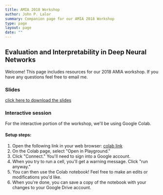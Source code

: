 ```yaml
---
title: AMIA 2018 Workshop
author: John P. Lalor
summary: Companion page for our AMIA 2018 Workshop
type: page
layout: page
date: ""
---
```


## Evaluation and Interpretability in Deep Neural Networks

Welcome! This page includes resources for our 2018 AMIA workshop. If you have any questions feel free to email me.

### Slides

[click here to download the slides][2]

### Interactive session

For the interactive portion of the workshop, we'll be using Google Colab.

#### Setup steps:

1. Open the following link in your web browser: [colab link][1]
2. On the Colab page, select "Open in Playground."
3. Click "Connect." You'll need to sign into a Google account.
4. When you try to run a cell, you'll get a warning message. Click "run anyway."
5. You can then use the Colab notebook! Feel free to make an edits or modifications you'd like.
6. When you're done, you can save a copy of the notebook with your changes to your Google Drive account.


[1]:https://colab.research.google.com/drive/16CimrVVp77IY-5SFAoMnf78AmXdhUpTx
[2]:/pdf/dnn_workshop.pdf 